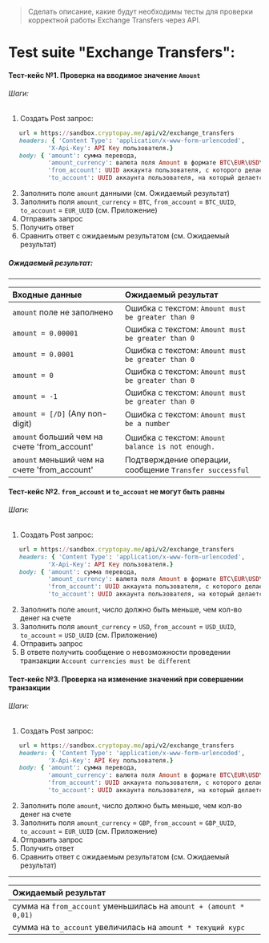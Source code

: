 > Сделать описание, какие будут необходимы тесты для проверки корректной работы
Exchange Transfers через API.

# Test suite "Exchange Transfers":

#### Тест-кейс №1. Проверка на вводимое значение `Amount`

###### Шаги:
 1. Создать Post запрос:
 ```ruby
	url = https://sandbox.cryptopay.me/api/v2/exchange_transfers
	headers: { 'Content Type': 'application/x-www-form-urlencoded',
            'X-Api-Key': API Key пользователя.}
	body: { 'amount': сумма перевода,
		    'amount_currency': валюта поля Amount в формате BTC\EUR\USD\GBP,
		    'from_account': UUID аккаунта пользователя, с которого делается перевод,
		    'to_account': UUID аккаунта пользователя, на который делается перевод}
```
 2. Заполнить поле `amount` данными (см. Ожидаемый результат)
 3. Заполнить поля `amount_currency` = `BTC`, `from_account` = `BTC_UUID`, `to_account` = `EUR_UUID` (см. Приложение)
 4. Отправить запрос
 5. Получить ответ
 6. Сравнить ответ с ожидаемым результатом (см. Ожидаемый результат)

##### Ожидаемый результат:
---
| Входные данные                  | Ожидаемый результат |
|:--------------------------------|:--------------------|
| `amount` поле не заполнено      | Ошибка с текстом: `Amount must be greater than 0`|
| `amount = 0.00001`              | Ошибка с текстом: `Amount must be greater than 0`|
| `amount = 0.0001`               | Ошибка с текстом: `Amount must be greater than 0`|
| `amount = 0`                    | Ошибка с текстом: `Amount must be greater than 0`     |
| `amount = -1`                   | Ошибка с текстом: `Amount must be greater than 0`|
| `amount = [/D]` (Any non-digit) | Ошибка с текстом: `Amount must be a number`|
| `amount` больший чем на счете 'from_account'   | Ошибка с текстом: `Amount balance is not enough.`|
| `amount` меньший чем на счете 'from_account'   | Подтверждение операции, сообщение `Transfer successful`|

#### Тест-кейс №2. `from_account` и `to_account` не могут быть равны

###### Шаги:
1. Создать Post запрос:
 ```ruby
	url = https://sandbox.cryptopay.me/api/v2/exchange_transfers
	headers: { 'Content Type': 'application/x-www-form-urlencoded',
            'X-Api-Key': API Key пользователя.}
	body: { 'amount': сумма перевода,
		    'amount_currency': валюта поля Amount в формате BTC\EUR\USD\GBP,
		    'from_account': UUID аккаунта пользователя, с которого делается перевод,
		    'to_account': UUID аккаунта пользователя, на который делается перевод}
```
 2. Заполнить поле `amount`, число должно быть меньше, чем кол-во денег на счете
 3. Заполнить поля `amount_currency` = `USD`, `from_account` = `USD_UUID`, `to_account` = `USD_UUID` (см. Приложение)
 4. Отправить запрос
 5. В ответе получить сообщение о невозможности проведении транзакции `Account currencies must be different`


#### Тест-кейс №3. Проверка на изменение значений при совершении транзакции

###### Шаги:
1. Создать Post запрос:
 ```ruby
	url = https://sandbox.cryptopay.me/api/v2/exchange_transfers
	headers: { 'Content Type': 'application/x-www-form-urlencoded',
            'X-Api-Key': API Key пользователя.}
	body: { 'amount': сумма перевода,
		    'amount_currency': валюта поля Amount в формате BTC\EUR\USD\GBP,
		    'from_account': UUID аккаунта пользователя, с которого делается перевод,
		    'to_account': UUID аккаунта пользователя, на который делается перевод}
```
 2. Заполнить поле `amount`, число должно быть меньше, чем кол-во денег на счете
 3. Заполнить поля `amount_currency` = `GBP`, `from_account` = `GBP_UUID`, `to_account` = `EUR_UUID` (см. Приложение)
 4. Отправить запрос
 5. Получить ответ
 6. Сравнить ответ с ожидаемым результатом (см. Ожидаемый результат)
 ---
| Ожидаемый результат |
|:--------------------|
| сумма на `from_account` уменьшилась на `amount + (amount * 0,01)` |
| сумма на `to_account` увеличилась на `amount * текущий курс` |
